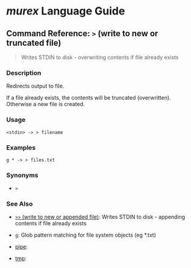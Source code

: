 # _murex_ Language Guide

## Command Reference: `>` (write to new or truncated file)

> Writes STDIN to disk - overwriting contents if file already exists    

### Description

Redirects output to file.

If a file already exists, the contents will be truncated (overwritten).
Otherwise a new file is created.

### Usage

    <stdin> -> > filename

### Examples

    g * -> > files.txt

### Synonyms

* `>`


### See Also

* [`>>` (write to new or appended file)](../docs/commands/greater-than-greater-than.md):
  Writes STDIN to disk - appending contents if file already exists
* [`g`](../docs/commands/g.md):
  Glob pattern matching for file system objects (eg *.txt)
* [pipe](../docs/commands/commands/pipe.md):
  
* [tmp](../docs/commands/commands/tmp.md):
  